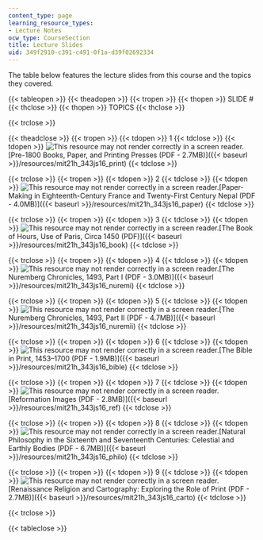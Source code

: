 ```yaml
---
content_type: page
learning_resource_types:
- Lecture Notes
ocw_type: CourseSection
title: Lecture Slides
uid: 349f2910-c391-c491-0f1a-d39f02692334
---
```


The table below features the lecture slides from this course and the topics they covered.

{{< tableopen >}}
{{< theadopen >}}
{{< tropen >}}
{{< thopen >}}
SLIDE #
{{< thclose >}}
{{< thopen >}}
TOPICS
{{< thclose >}}

{{< trclose >}}

{{< theadclose >}}
{{< tropen >}}
{{< tdopen >}}
1
{{< tdclose >}}
{{< tdopen >}}
![This resource may not render correctly in a screen reader.](/images/inacessible.gif)[Pre-1800 Books, Paper, and Printing Presses (PDF - 2.7MB)]({{< baseurl >}}/resources/mit21h_343js16_print)
{{< tdclose >}}

{{< trclose >}}
{{< tropen >}}
{{< tdopen >}}
2
{{< tdclose >}}
{{< tdopen >}}
![This resource may not render correctly in a screen reader.](/images/inacessible.gif)[Paper-Making in Eighteenth-Century France and Twenty-First Century Nepal (PDF - 4.0MB)]({{< baseurl >}}/resources/mit21h_343js16_paper)
{{< tdclose >}}

{{< trclose >}}
{{< tropen >}}
{{< tdopen >}}
3
{{< tdclose >}}
{{< tdopen >}}
![This resource may not render correctly in a screen reader.](/images/inacessible.gif)[The Book of Hours, Use of Paris, Circa 1450 (PDF)]({{< baseurl >}}/resources/mit21h_343js16_book)
{{< tdclose >}}

{{< trclose >}}
{{< tropen >}}
{{< tdopen >}}
4
{{< tdclose >}}
{{< tdopen >}}
![This resource may not render correctly in a screen reader.](/images/inacessible.gif)[The Nuremberg Chronicles, 1493, Part I (PDF - 3.0MB)]({{< baseurl >}}/resources/mit21h_343js16_nuremi)
{{< tdclose >}}

{{< trclose >}}
{{< tropen >}}
{{< tdopen >}}
5
{{< tdclose >}}
{{< tdopen >}}
![This resource may not render correctly in a screen reader.](/images/inacessible.gif)[The Nuremberg Chronicles, 1493, Part II (PDF - 4.7MB)]({{< baseurl >}}/resources/mit21h_343js16_nuremii)
{{< tdclose >}}

{{< trclose >}}
{{< tropen >}}
{{< tdopen >}}
6
{{< tdclose >}}
{{< tdopen >}}
![This resource may not render correctly in a screen reader.](/images/inacessible.gif)[The Bible in Print, 1453–1700 (PDF - 1.9MB)]({{< baseurl >}}/resources/mit21h_343js16_bible)
{{< tdclose >}}

{{< trclose >}}
{{< tropen >}}
{{< tdopen >}}
7
{{< tdclose >}}
{{< tdopen >}}
![This resource may not render correctly in a screen reader.](/images/inacessible.gif)[Reformation Images (PDF - 2.8MB)]({{< baseurl >}}/resources/mit21h_343js16_ref)
{{< tdclose >}}

{{< trclose >}}
{{< tropen >}}
{{< tdopen >}}
8
{{< tdclose >}}
{{< tdopen >}}
![This resource may not render correctly in a screen reader.](/images/inacessible.gif)[Natural Philosophy in the Sixteenth and Seventeenth Centuries: Celestial and Earthly Bodies (PDF - 6.7MB)]({{< baseurl >}}/resources/mit21h_343js16_philo)
{{< tdclose >}}

{{< trclose >}}
{{< tropen >}}
{{< tdopen >}}
9
{{< tdclose >}}
{{< tdopen >}}
![This resource may not render correctly in a screen reader.](/images/inacessible.gif)[Renaissance Religion and Cartography: Exploring the Role of Print (PDF - 2.7MB)]({{< baseurl >}}/resources/mit21h_343js16_carto)
{{< tdclose >}}

{{< trclose >}}

{{< tableclose >}}